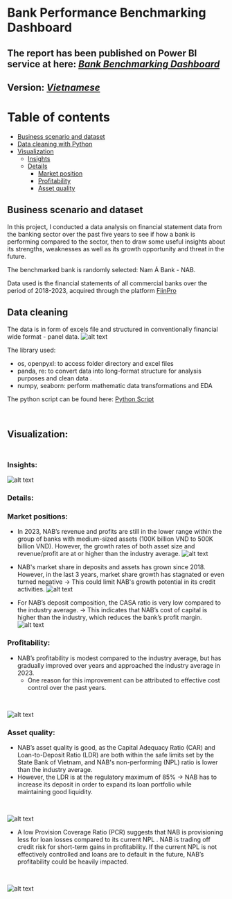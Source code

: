 # Bank Performance Benchmarking Dashboard
The report has been published on Power BI service at here: [**_Bank Benchmarking Dashboard_**](https://app.powerbi.com/view?r=eyJrIjoiN2JhNDUwZDQtMTRmZC00MWM4LTg5ZTYtZTM2OTgyNmZjZDRlIiwidCI6ImFmMWYzNzUzLTM5MjUtNGU2Zi05NDliLTk3YzAwNzMyMDgwMyIsImMiOjEwfQ%3D%3D)
---
## Version: [**_Vietnamese_**](https://github.com/thaianhnguyen/Benchmarking-NAB-Dashboard/blob/main/README.md)
Table of contents
=================

<!--ts-->
* [Business scenario and dataset](#Business-scenario-dataset)
* [Data cleaning with Python](#Data-cleaning)
* [Visualization](#Visualization)
   * [Insights](#insights)
   * [Details](#details)
       * [Market position](#market-position)
       * [Profitability](#profitability)
       * [Asset quality](#asset)<!--te-->
<a name="Business-scenario-dataset"/> </br>
## Business scenario and dataset

In this project, I conducted a data analysis on financial statement data from the banking sector over the past five years to see if how a bank is performing compared to the sector, then to draw some useful insights about its strengths, weaknesses as well as its growth opportunity and threat in the future.

The benchmarked bank is randomly selected: Nam Á Bank - NAB.

Data used is the financial statements of all commercial banks over the period of 2018-2023, acquired through the platform [FiinPro](https://fiinpro.com/fiinpro-x)
<a name="Data-cleaning"/> </br>
## Data cleaning  

The data is in form of excels file and structured in conventionally financial wide format - panel data. 
![alt text](https://github.com/thaianhnguyen/Benchmarking-NAB-Dashboard/blob/main/image/data.jpg)</br>

The library used:</br>
- os, openpyxl: to access folder directory and excel files
- panda, re: to convert data into long-format structure for analysis purposes and clean data . </br>
- numpy, seaborn: perform mathematic data transformations and EDA </br>

The python script can be found here: [Python Script](https://github.com/thaianhnguyen/Benchmarking-NAB-Dashboard/blob/main/clean%20bank%20data.ipynb)

<a name="Visualization"/> </br>
## Visualization: </br> <a name="insights"/> </br>
### Insights:
![alt text](https://github.com/thaianhnguyen/Benchmarking-NAB-Dashboard/blob/main/image/Slide_eng.JPG) </br>
### Details: <a name="details"/> </br>
### Market positions: <a name="market-position"/> </br>
- In 2023, NAB’s revenue and profits are still in the lower range within the group of banks with medium-sized assets (100K billion VND to 500K billion VND). However, the growth rates of both asset size and revenue/profit are at or higher than the industry average.
![alt text](https://github.com/thaianhnguyen/Benchmarking-NAB-Dashboard/blob/main/image/mkt_position_1.jpg)</br>

- NAB's market share in deposits and assets has grown since 2018. However, in the last 3 years, market share growth has stagnated or even turned negative → This could limit NAB's growth potential in its credit activities.
![alt text](https://github.com/thaianhnguyen/Benchmarking-NAB-Dashboard/blob/main/image/mkt_2.jpg)</br>

- For NAB’s deposit composition, the CASA ratio is very low compared to the industry average. → This indicates that NAB’s cost of capital is higher than the industry, which reduces the bank’s profit margin. </br>
![alt text](https://github.com/thaianhnguyen/Benchmarking-NAB-Dashboard/blob/main/image/mk_position_3.jpg)</br>

### Profitability: <a name="profitability"/> </br>
- NAB’s profitability is modest compared to the industry average, but has gradually improved over years and approached the industry average in 2023.
    - One reason for this improvement can be attributed to effective cost control over the past years.
</br>

![alt text](https://github.com/thaianhnguyen/Benchmarking-NAB-Dashboard/blob/main/image/profit_1.jpg)</br>

### Asset quality: <a name="asset"/> </br>
- NAB’s asset quality is good, as the Capital Adequacy Ratio (CAR) and Loan-to-Deposit Ratio (LDR) are both within the safe limits set by the State Bank of Vietnam, and NAB's non-performing (NPL) ratio is lower than the industry average.
- However, the LDR is at the regulatory maximum of 85% → NAB has to increase its deposit in order to expand its loan portfolio while maintaining good liquidity.
</br>

![alt text](https://github.com/thaianhnguyen/Benchmarking-NAB-Dashboard/blob/main/image/asset_1.jpg)</br>

- A low Provision Coverage Ratio (PCR) suggests that NAB is provisioning less for loan losses compared to its current NPL . NAB is trading off credit risk for short-term gains in profitability. If the current NPL is not effectively controlled and loans are to default in the future, NAB’s profitability could be heavily impacted.
</br>

![alt text](https://github.com/thaianhnguyen/Benchmarking-NAB-Dashboard/blob/main/image/asset_2.jpg)</br>




